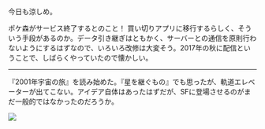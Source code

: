 今日も涼しめ。

ポケ森がサービス終了するとのこと！ 買い切りアプリに移行するらしく、そういう手段があるのか。データ引き継ぎはともかく、サーバーとの通信を原則行わないようにするはずなので、いろいろ改修は大変そう。2017年の秋に配信ということで、しばらくやっていたので懐かしい。

---

『2001年宇宙の旅』を読み始めた。『星を継ぐもの』でも思ったが、軌道エレベーターが出てこない。アイデア自体はあったはずだが、SFに登場させるのがまだ一般的ではなかったのだろうか。

![](https://photos.apkas.net/medium/202408/20240822-190602.webp)
